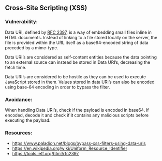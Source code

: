 ## Cross-Site Scripting (XSS)

### Vulnerability:

Data URI, defined by [RFC 2397](https://tools.ietf.org/html/rfc2397), is a way of embedding small files inline in HTML documents. Instead of linking to a file stored locally on the server, the file is provided within the URL itself as a base64-encoded string of data preceded by a mime-type.

Data URI’s are considered as self-content entities because the data pointing to an external source can instead be stored in Data URI’s, decreasing the fetch time.

Data URI’s are considered to be hostile as they can be used to execute JavaScript stored in them. Values stored in data URI’s can also be encoded using base-64 encoding in order to bypass the filter. 

### Avoidance:

When handling Data URI’s, check if the payload is encoded in base64. If encoded, decode it and check if it contains any malicious scripts before executing the payload.

### Resources:

- https://www.paladion.net/blogs/bypass-xss-filters-using-data-uris
- https://en.wikipedia.org/wiki/Uniform_Resource_Identifier
- https://tools.ietf.org/html/rfc2397